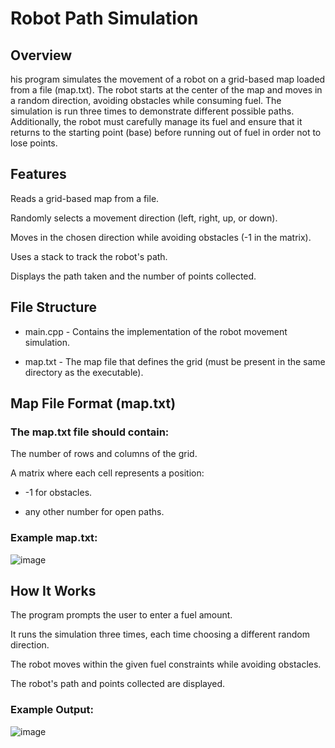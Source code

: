 # Robot Path Simulation
## Overview

his program simulates the movement of a robot on a grid-based map loaded from a file (map.txt). The robot starts at the center of the map and moves in a random direction, avoiding obstacles while consuming fuel. The simulation is run three times to demonstrate different possible paths. Additionally, the robot must carefully manage its fuel and ensure that it returns to the starting point (base) before running out of fuel in order not to lose points.

## Features

Reads a grid-based map from a file.

Randomly selects a movement direction (left, right, up, or down).

Moves in the chosen direction while avoiding obstacles (-1 in the matrix).

Uses a stack to track the robot's path.

Displays the path taken and the number of points collected.

## File Structure

- main.cpp - Contains the implementation of the robot movement simulation.

- map.txt - The map file that defines the grid (must be present in the same directory as the executable).

## Map File Format (map.txt)

### The map.txt file should contain:

The number of rows and columns of the grid.

A matrix where each cell represents a position:

  - -1 for obstacles.

  - any other number for open paths.

### Example map.txt:
![image](https://github.com/user-attachments/assets/72714c24-303c-45f8-9d22-8bf7e51600e9)

## How It Works

The program prompts the user to enter a fuel amount.

It runs the simulation three times, each time choosing a different random direction.

The robot moves within the given fuel constraints while avoiding obstacles.

The robot's path and points collected are displayed.

### Example Output:
![image](https://github.com/user-attachments/assets/7cbe45b0-88ef-400d-8b05-7e3f4bdf0245)

